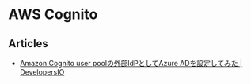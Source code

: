 # AWS Cognito

## Articles

- [Amazon Cognito user poolの外部IdPとしてAzure ADを設定してみた | DevelopersIO](https://dev.classmethod.jp/articles/using-azure-ad-as-an-external-idp-for-amazon-cognito/)